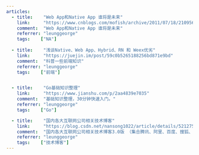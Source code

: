 ```yaml
---
articles:
  - title:    "Web App和Native App 谁将是未来"
    link:     "https://www.cnblogs.com/mofish/archive/2011/07/18/2109565.html"
    comment:  "Web App和Native App 谁将是未来"
    referrer: "leunggeorge"
    tags:    ["NA"]
    
  - title:    "浅谈Native、Web App、Hybrid、RN 和 Weex优劣"
    link:     "https://juejin.im/post/59c0b5265188256bd871e9bd"
    comment:  "科普一些前端知识"
    referrer: "leunggeorge"
    tags:    ["前端"]


  - title:    "Go基础知识整理"
    link:     "https://www.jianshu.com/p/2aa4839e7035"
    comment:  "基础知识整理，30分钟快速入门。"
    referrer: "leunggeorge"
    tags:    ["Go"]

  - title:    "国内各大互联网公司相关技术博客"
    link:     "https://blog.csdn.net/nansong1022/article/details/52127548"
    comment:  "国内各大互联网公司相关技术博客3.0版 （集合腾讯、阿里、百度、搜狐、新浪、网易、360等共29个）。"
    referrer: "leunggeorge"
    tags:    ["技术博客"]
---
```

